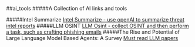 ##ai_tools
#####A Collection of AI links and tools

#####Intel Summarize
[Intel Summarize - use openAI to summarize threat intel reports](https://github.com/MHaggis/notes/tree/master/utilities/intelsummarize)
#####LLM OSINT
[LLM Osint - collect OSINT and then perform a task, such as crafting phishing emails](https://github.com/sshh12/llm_osint)
#####The Rise and Potential of Large Language Model Based Agents: A Survey
[Must read LLM papers](https://github.com/WooooDyy/LLM-Agent-Paper-List)
